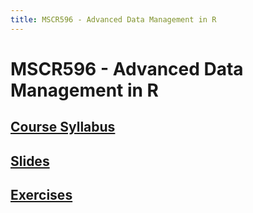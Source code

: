 ```yaml
---
title: MSCR596 - Advanced Data Management in R
---
```


# MSCR596 - Advanced Data Management in R

## [Course Syllabus](syllabus.html)

## [Slides](https://rawgit.com/advdatamgmt/slides/master/index.html)

## [Exercises](https://rawgit.com/advdatamgmt/exercises/master/html/index.html)
